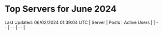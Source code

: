 # Top Servers for June 2024
Last Updated: 06/02/2024 01:39:04 UTC
| Server | Posts | Active Users |
| -- | -- | -- |
